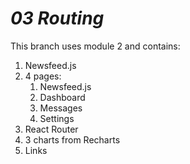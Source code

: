 
# ***03 Routing***

This branch uses module 2 and contains:
1. Newsfeed.js
2. 4 pages:
    1. Newsfeed.js
    2. Dashboard
    3. Messages
    4. Settings
3. React Router
4. 3 charts from Recharts
5. Links
